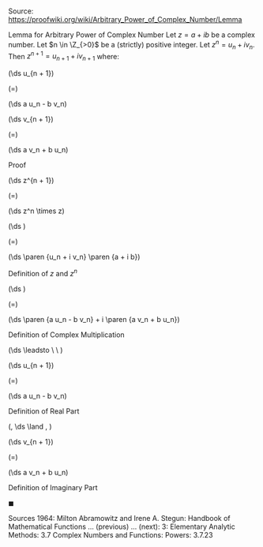 # 

Source: https://proofwiki.org/wiki/Arbitrary_Power_of_Complex_Number/Lemma

Lemma for Arbitrary Power of Complex Number
Let $z = a + i b$ be a complex number.
Let $n \in \Z_{>0}$ be a (strictly) positive integer.
Let $z^n = u_n + i v_n$.
Then $z^{n + 1} = u_{n + 1} + i v_{n + 1}$ where:














\(\ds u_{n + 1}\)

\(=\)







\(\ds a u_n - b v_n\)




















\(\ds v_{n + 1}\)

\(=\)







\(\ds a v_n + b u_n\)











Proof













\(\ds z^{n + 1}\)

\(=\)







\(\ds z^n \times z\)




















\(\ds \)

\(=\)







\(\ds \paren {u_n + i v_n} \paren {a + i b}\)





Definition of $z$ and $z^n$














\(\ds \)

\(=\)







\(\ds \paren {a u_n - b v_n} + i \paren {a v_n + b u_n}\)





Definition of Complex Multiplication








\(\ds \leadsto \ \ \)





\(\ds u_{n + 1}\)

\(=\)







\(\ds a u_n - b v_n\)





Definition of Real Part












\(\, \ds \land \, \)

\(\ds v_{n + 1}\)

\(=\)







\(\ds a v_n + b u_n\)





Definition of Imaginary Part



$\blacksquare$


Sources
1964: Milton Abramowitz and Irene A. Stegun: Handbook of Mathematical Functions ... (previous) ... (next): $3$: Elementary Analytic Methods: $3.7$ Complex Numbers and Functions: Powers: $3.7.23$




